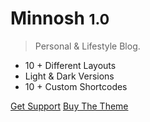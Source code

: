 # Minnosh <small>1.0</small>

> Personal & Lifestyle Blog.

- 10 + Different Layouts
- Light & Dark Versions
- 10 + Custom Shortcodes

[Get Support](https://github.com/QingWei-Li/docsify/)
[Buy The Theme](#docsify)
